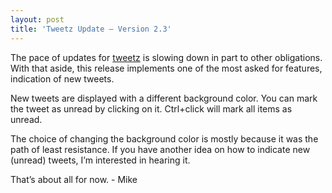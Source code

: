 ```yaml
---
layout: post
title: 'Tweetz Update – Version 2.3'
---
```

The pace of updates for [tweetz](/tweetz) is slowing down in part to other obligations. With that aside, this release implements one of the most asked for features, indication of new tweets.

New tweets are displayed with a different background color. You can mark the tweet as unread by clicking on it. Ctrl+click will mark all items as unread.

The choice of changing the background color is mostly because it was the path of least resistance. If you have another idea on how to indicate new (unread) tweets, I’m interested in hearing it.

That’s about all for now. - Mike
